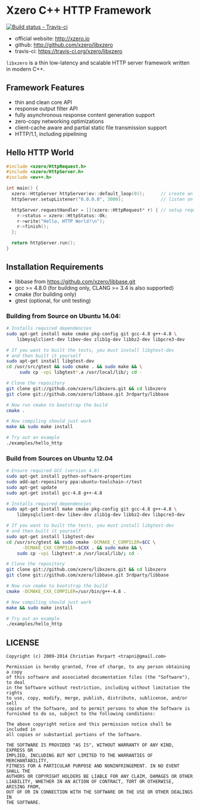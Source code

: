 # Xzero C++ HTTP Framework

[ ![Build status - Travis-ci](https://secure.travis-ci.org/xzero/libxzero.png) ](http://travis-ci.org/xzero/libxzero)

- official website: http://xzero.io
- github: http://github.com/xzero/libxzero
- travis-ci: https://travis-ci.org/xzero/libxzero

`libxzero` is a thin low-latency and scalable HTTP server framework
written in modern C++.

## Framework Features

- thin and clean core API
- response output filter API
- fully asynchronous response content generation support
- zero-copy networking optimizations
- client-cache aware and partial static file transmission support
- HTTP/1.1, including pipelining

## Hello HTTP World

```cpp
#include <xzero/HttpRequest.h>
#include <xzero/HttpServer.h>
#include <ev++.h>

int main() {
  xzero::HttpServer httpServer(ev::default_loop(0));      // create an HTTP server
  httpServer.setupListener("0.0.0.0", 3000);              // listen on 0.0.0.0:3000

  httpServer.requestHandler = [](xzero::HttpRequest* r) { // setup request handler
    r->status = xzero::HttpStatus::Ok;
    r->write("Hello, HTTP World!\n");
    r->finish();
  };

  return httpServer.run();
}
```

## Installation Requirements

- libbase from https://github.com/xzero/libbase.git
- gcc >= 4.8.0 (for building only, CLANG >= 3.4 is also supported)
- cmake (for building only)
- gtest (optional, for unit testing)

### Building from Source on Ubuntu 14.04:

```sh
# Installs required dependencies
sudo apt-get install make cmake pkg-config git gcc-4.8 g++-4.8 \
    libmysqlclient-dev libev-dev zlib1g-dev libbz2-dev libpcre3-dev

# If you want to built the tests, you must install libgtest-dev
# and then built it yourself
sudo apt-get install libgtest-dev
cd /usr/src/gtest && sudo cmake . && sudo make && \
     sudo cp -vpi libgtest*.a /usr/local/lib/; cd -

# Clone the repository
git clone git://github.com/xzero/libxzero.git && cd libxzero
git clone git://github.com/xzero/libbase.git 3rdparty/libbase

# Now run cmake to bootstrap the build
cmake .

# Now compiling should just work
make && sudo make install

# Try out an example
./examples/hello_http
```

### Build from Sources on Ubuntu 12.04

```sh
# Ensure required GCC (version 4.8)
sudo apt-get install python-software-properties
sudo add-apt-repository ppa:ubuntu-toolchain-r/test
sudo apt-get update
sudo apt-get install gcc-4.8 g++-4.8

# Installs required dependencies
sudo apt-get install make cmake pkg-config git gcc-4.8 g++-4.8 \
    libmysqlclient-dev libev-dev zlib1g-dev libbz2-dev libpcre3-dev

# If you want to built the tests, you must install libgtest-dev
# and then built it yourself
sudo apt-get install libgtest-dev
cd /usr/src/gtest && sudo cmake -DCMAKE_C_COMPILER=$CC \
      -DCMAKE_CXX_COMPILER=$CXX . && sudo make && \
    sudo cp -vpi libgtest*.a /usr/local/lib/; cd -

# Clone the repository
git clone git://github.com/xzero/libxzero.git && cd libxzero
git clone git://github.com/xzero/libbase.git 3rdparty/libbase

# Now run cmake to bootstrap the build
cmake -DCMAKE_CXX_COMPILER=/usr/bin/g++-4.8 .

# Now compiling should just work
make && sudo make install

# Try out an example
./examples/hello_http
```

LICENSE
-------

```
Copyright (c) 2009-2014 Christian Parpart <trapni@gmail.com>

Permission is hereby granted, free of charge, to any person obtaining a copy
of this software and associated documentation files (the "Software"), to deal
in the Software without restriction, including without limitation the rights
to use, copy, modify, merge, publish, distribute, sublicense, and/or sell
copies of the Software, and to permit persons to whom the Software is
furnished to do so, subject to the following conditions:

The above copyright notice and this permission notice shall be included in
all copies or substantial portions of the Software.

THE SOFTWARE IS PROVIDED "AS IS", WITHOUT WARRANTY OF ANY KIND, EXPRESS OR
IMPLIED, INCLUDING BUT NOT LIMITED TO THE WARRANTIES OF MERCHANTABILITY,
FITNESS FOR A PARTICULAR PURPOSE AND NONINFRINGEMENT. IN NO EVENT SHALL THE
AUTHORS OR COPYRIGHT HOLDERS BE LIABLE FOR ANY CLAIM, DAMAGES OR OTHER
LIABILITY, WHETHER IN AN ACTION OF CONTRACT, TORT OR OTHERWISE, ARISING FROM,
OUT OF OR IN CONNECTION WITH THE SOFTWARE OR THE USE OR OTHER DEALINGS IN
THE SOFTWARE.
```
